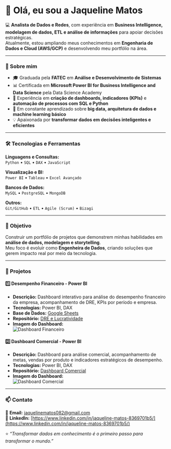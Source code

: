 # 👋 Olá, eu sou a Jaqueline Matos  

💻 **Analista de Dados e Redes**, com experiência em **Business Intelligence, modelagem de dados, ETL e análise de informações** para apoiar decisões estratégicas.  
Atualmente, estou ampliando meus conhecimentos em **Engenharia de Dados e Cloud (AWS/GCP)** e desenvolvendo meu portfólio na área.

---

### 🚀 Sobre mim  
- 🎓 Graduada pela **FATEC** em **Análise e Desenvolvimento de Sistemas**  
- 📊 Certificada em **Microsoft Power BI for Business Intelligence and Data Science** pela Data Science Academy  
- 🧩 Experiência em **criação de dashboards, indicadores (KPIs)** e **automação de processos com SQL e Python**  
- 🌱 Em constante aprendizado sobre **big data, arquitetura de dados e machine learning básico**  
- 💡 Apaixonada por **transformar dados em decisões inteligentes e eficientes**

---

### 🛠️ Tecnologias e Ferramentas  

**Linguagens e Consultas:**  
`Python` • `SQL` • `DAX` • `JavaScript`  

**Visualização e BI:**  
`Power BI` • `Tableau` • `Excel Avançado`  

**Bancos de Dados:**  
`MySQL` • `PostgreSQL` • `MongoDB`  

**Outros:**  
`Git/GitHub` • `ETL` • `Agile (Scrum)` • `Bizagi`

---

### 🎯 Objetivo  
Construir um portfólio de projetos que demonstrem minhas habilidades em **análise de dados, modelagem e storytelling**.  
Meu foco é evoluir como **Engenheira de Dados**, criando soluções que gerem impacto real por meio da tecnologia.

---

### 💼 Projetos

#### 1️⃣ Desempenho Financeiro - Power BI
- **Descrição:** Dashboard interativo para análise do desempenho financeiro da empresa, acompanhamento de DRE, KPIs por período e empresa.  
- **Tecnologias:** Power BI, DAX  
- **Base de Dados:** [Google Sheets](https://docs.google.com/spreadsheets/d/1_1SHUKifyp3dJUeVoteX9mrSK2xv8FHlLgGIes-MGlc/edit?pli=1&gid=2108701815)  
- **Repositório:** [DRE e Lucratividade](https://github.com/JaquelineMatos/dre-lucratividade-powerbi)  
- **Imagem do Dashboard:**  
  ![Dashboard Financeiro](imagens/dashboard1.png)

#### 2️⃣ Dashboard Comercial - Power BI
- **Descrição:** Dashboard para análise comercial, acompanhamento de metas, vendas por produto e indicadores estratégicos de desempenho.  
- **Tecnologias:** Power BI, DAX  
- **Repositório:** [Dashboard Comercial](https://github.com/JaquelineMatos/dashboard-comercial-powerbi)  
- **Imagem do Dashboard:**  
  ![Dashboard Comercial](imagens/dashboard2.png)

---

### 📫 Contato  
📧 **Email:** jaquelinematos082@gmail.com  
💼 **LinkedIn:** [https://www.linkedin.com/in/jaqueline-matos-8369701b5/](https://www.linkedin.com/in/jaqueline-matos-8369701b5/)

⭐ *“Transformar dados em conhecimento é o primeiro passo para transformar o mundo.”*

